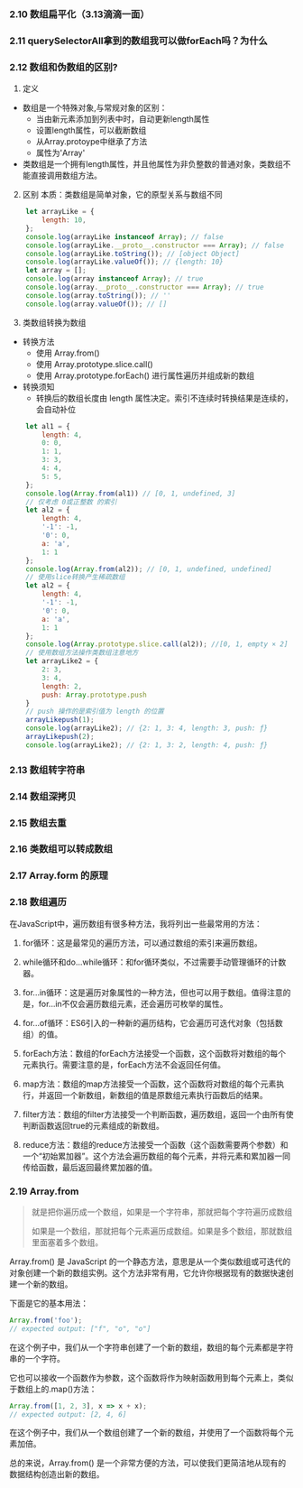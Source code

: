 ### 2.10 数组扁平化（3.13滴滴一面）

### 2.11 querySelectorAll拿到的数组我可以做forEach吗？为什么

### 2.12 数组和伪数组的区别?

1. 定义

- 数组是一个特殊对象,与常规对象的区别：
  - 当由新元素添加到列表中时，自动更新length属性
  - 设置length属性，可以截断数组
  - 从Array.protoype中继承了方法
  - 属性为'Array'
- 类数组是一个拥有length属性，并且他属性为非负整数的普通对象，类数组不能直接调用数组方法。

2. 区别
   本质：类数组是简单对象，它的原型关系与数组不同

```javascript
    let arrayLike = {
        length: 10,
    };
    console.log(arrayLike instanceof Array); // false
    console.log(arrayLike.__proto__.constructor === Array); // false
    console.log(arrayLike.toString()); // [object Object]
    console.log(arrayLike.valueOf()); // {length: 10}
    let array = [];
    console.log(array instanceof Array); // true
    console.log(array.__proto__.constructor === Array); // true
    console.log(array.toString()); // ''
    console.log(array.valueOf()); // []
```

3. 类数组转换为数组

- 转换方法
  - 使用 Array.from()
  - 使用 Array.prototype.slice.call()
  - 使用 Array.prototype.forEach() 进行属性遍历并组成新的数组
- 转换须知
  - 转换后的数组长度由 length 属性决定。索引不连续时转换结果是连续的，会自动补位

```javascript
    let al1 = {
        length: 4,
        0: 0,
        1: 1,
        3: 3,
        4: 4,
        5: 5,
    };
    console.log(Array.from(al1)) // [0, 1, undefined, 3]
    // 仅考虑 0或正整数 的索引
    let al2 = {
        length: 4,
        '-1': -1,
        '0': 0,
        a: 'a',
        1: 1
    };
    console.log(Array.from(al2)); // [0, 1, undefined, undefined]
    // 使用slice转换产生稀疏数组
    let al2 = {
        length: 4,
        '-1': -1,
        '0': 0,
        a: 'a',
        1: 1
    };
    console.log(Array.prototype.slice.call(al2)); //[0, 1, empty × 2]
    // 使用数组方法操作类数组注意地方
    let arrayLike2 = {
        2: 3,
        3: 4,
        length: 2,
        push: Array.prototype.push
    }
    // push 操作的是索引值为 length 的位置
    arrayLikepush(1);
    console.log(arrayLike2); // {2: 1, 3: 4, length: 3, push: ƒ}
    arrayLikepush(2);
    console.log(arrayLike2); // {2: 1, 3: 2, length: 4, push: ƒ}
```

### 2.13 数组转字符串

### 2.14  数组深拷贝

### 2.15  数组去重

### 2.16 类数组可以转成数组

### 2.17  Array.form 的原理

### 2.18 数组遍历

在JavaScript中，遍历数组有很多种方法，我将列出一些最常用的方法：

1. for循环：这是最常见的遍历方法，可以通过数组的索引来遍历数组。

2. while循环和do...while循环：和for循环类似，不过需要手动管理循环的计数器。

3. for...in循环：这是遍历对象属性的一种方法，但也可以用于数组。值得注意的是，for...in不仅会遍历数组元素，还会遍历可枚举的属性。

4. for...of循环：ES6引入的一种新的遍历结构，它会遍历可迭代对象（包括数组）的值。

5. forEach方法：数组的forEach方法接受一个函数，这个函数将对数组的每个元素执行。需要注意的是，forEach方法不会返回任何值。

6. map方法：数组的map方法接受一个函数，这个函数将对数组的每个元素执行，并返回一个新数组，新数组的值是原数组元素执行函数后的结果。

7. filter方法：数组的filter方法接受一个判断函数，遍历数组，返回一个由所有使判断函数返回true的元素组成的新数组。

8. reduce方法：数组的reduce方法接受一个函数（这个函数需要两个参数）和一个“初始累加器”。这个方法会遍历数组的每个元素，并将元素和累加器一同传给函数，最后返回最终累加器的值。

### 2.19 Array.from

> 就是把你遍历成一个数组，如果是一个字符串，那就把每个字符遍历成数组
>
> 如果是一个数组，那就把每个元素遍历成数组。如果是多个数组，那就数组里面塞着多个数组。

Array.from() 是 JavaScript 的一个静态方法，意思是从一个类似数组或可迭代的对象创建一个新的数组实例。这个方法非常有用，它允许你根据现有的数据快速创建一个新的数组。

下面是它的基本用法：

```javascript
Array.from('foo');
// expected output: ["f", "o", "o"]
```

在这个例子中，我们从一个字符串创建了一个新的数组，数组的每个元素都是字符串的一个字符。

它也可以接收一个函数作为参数，这个函数将作为映射函数用到每个元素上，类似于数组上的.map()方法：

```javascript
Array.from([1, 2, 3], x => x + x);
// expected output: [2, 4, 6]
```

在这个例子中，我们从一个数组创建了一个新的数组，并使用了一个函数将每个元素加倍。

总的来说，Array.from() 是一个非常方便的方法，可以使我们更简洁地从现有的数据结构创造出新的数组。



